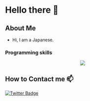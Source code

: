 # Hello there 👋
## About Me 

- Hi, I am a Japanese.
### Programming skills
<p align="center">
<img src="https://img.shields.io/badge/C%2B%2B-00599C?style=for-the-badge&logo=c%2B%2B&logoColor=white">
</p>

## How to Contact me 📫
<a href="https://twitter.com/Macha_kunmain"><img src="https://img.shields.io/badge/Twitter-0077B5?style=for-the-badge&logo=twitter&logoColor=white" alt="Twitter Badge"></a>  
